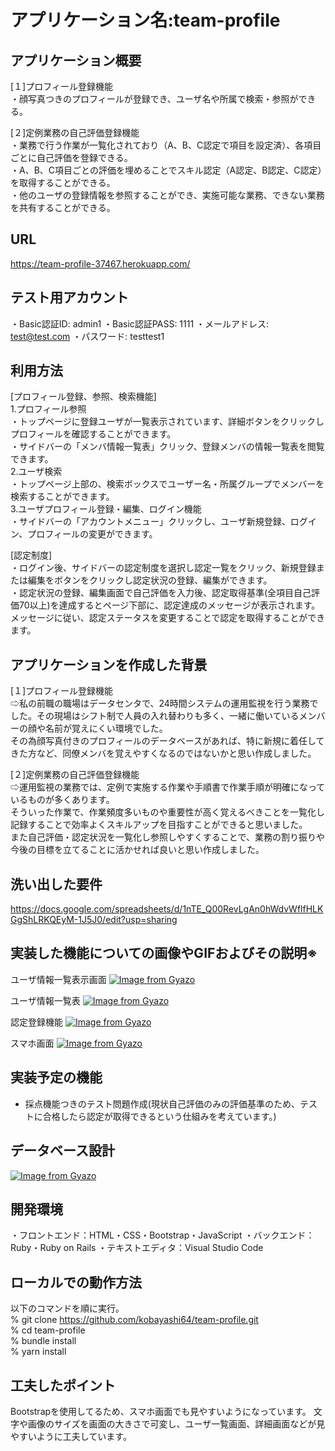 # アプリケーション名:team-profile
## アプリケーション概要
[１]プロフィール登録機能  
・顔写真つきのプロフィールが登録でき、ユーザ名や所属で検索・参照ができる。  

[２]定例業務の自己評価登録機能  
・業務で行う作業が一覧化されており（A、B、C認定で項目を設定済）、各項目ごとに自己評価を登録できる。  
・A、B、C項目ごとの評価を埋めることでスキル認定（A認定、B認定、C認定）を取得することができる。  
・他のユーザの登録情報を参照することができ、実施可能な業務、できない業務を共有することができる。  

## URL
https://team-profile-37467.herokuapp.com/


## テスト用アカウント
・Basic認証ID: admin1
・Basic認証PASS: 1111
・メールアドレス: test@test.com
・パスワード: testtest1

## 利用方法
[プロフィール登録、参照、検索機能]  
1.プロフィール参照  
・トップページに登録ユーザが一覧表示されています、詳細ボタンをクリックしプロフィールを確認することができます。  
・サイドバーの「メンバ情報一覧表」クリック、登録メンバの情報一覧表を閲覧できます。  
2.ユーザ検索  
・トップページ上部の、検索ボックスでユーザー名・所属グループでメンバーを検索することができます。  
3.ユーザプロフィール登録・編集、ログイン機能  
・サイドバーの「アカウントメニュー」クリックし、ユーザ新規登録、ログイン、プロフィールの変更ができます。  

[認定制度]  
・ログイン後、サイドバーの認定制度を選択し認定一覧をクリック、新規登録または編集をボタンをクリックし認定状況の登録、編集ができます。  
・認定状況の登録、編集画面で自己評価を入力後、認定取得基準(全項目自己評価70以上)を達成するとページ下部に、認定達成のメッセージが表示されます。    
メッセージに従い、認定ステータスを変更することで認定を取得することができます。  


## アプリケーションを作成した背景
[１]プロフィール登録機能  
⇨私の前職の職場はデータセンタで、24時間システムの運用監視を行う業務でした。その現場はシフト制で人員の入れ替わりも多く、一緒に働いているメンバーの顔や名前が覚えにくい環境でした。  
その為顔写真付きのプロフィールのデータベースがあれば、特に新規に着任してきた方など、同僚メンバを覚えやすくなるのではないかと思い作成しました。

[２]定例業務の自己評価登録機能  
⇨運用監視の業務では、定例で実施する作業や手順書で作業手順が明確になっているものが多くあります。  
そういった作業で、作業頻度多いものや重要性が高く覚えるべきことを一覧化し記録することで効率よくスキルアップを目指すことができると思いました。  
また自己評価・認定状況を一覧化し参照しやすくすることで、業務の割り振りや今後の目標を立てることに活かせれば良いと思い作成しました。

## 洗い出した要件
https://docs.google.com/spreadsheets/d/1nTE_Q00RevLgAn0hWdvWflfHLKGgShLRKQEyM-1J5J0/edit?usp=sharing

## 実装した機能についての画像やGIFおよびその説明※
ユーザ情報一覧表示画面
[![Image from Gyazo](https://i.gyazo.com/977b5bc5651eb2c133557051c563d1d4.png)](https://gyazo.com/977b5bc5651eb2c133557051c563d1d4)

ユーザ情報一覧表
[![Image from Gyazo](https://i.gyazo.com/d70630032d512e769d700f15ed12bbf9.png)](https://gyazo.com/d70630032d512e769d700f15ed12bbf9)

認定登録機能
[![Image from Gyazo](https://i.gyazo.com/11dcb1822d51714b55da3f22236a055c.gif)](https://gyazo.com/11dcb1822d51714b55da3f22236a055c)　　

スマホ画面
[![Image from Gyazo](https://i.gyazo.com/0fa13a7b1854c057b97aa465b4abe1c5.gif)](https://gyazo.com/0fa13a7b1854c057b97aa465b4abe1c5)


## 実装予定の機能
- 採点機能つきのテスト問題作成(現状自己評価のみの評価基準のため、テストに合格したら認定が取得できるという仕組みを考えています。)

## データベース設計
[![Image from Gyazo](https://i.gyazo.com/bba6892a8157815d97eba7926651b315.png)](https://gyazo.com/bba6892a8157815d97eba7926651b315)


## 開発環境
・フロントエンド：HTML・CSS・Bootstrap・JavaScript
・バックエンド：Ruby・Ruby on Rails
・テキストエディタ：Visual Studio Code

## ローカルでの動作方法
以下のコマンドを順に実行。  
% git clone https://github.com/kobayashi64/team-profile.git  
% cd team-profile  
% bundle install  
% yarn install  

## 工夫したポイント
Bootstrapを使用してるため、スマホ画面でも見やすいようになっています。
文字や画像のサイズを画面の大きさで可変し、ユーザ一覧画面、詳細画面などが見やすいように工夫しています。

